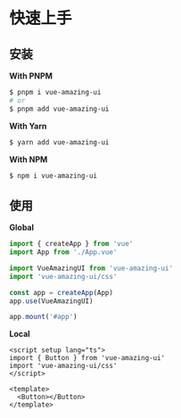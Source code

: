# 快速上手

## 安装

**With PNPM**

```bash
$ pnpm i vue-amazing-ui
# or
$ pnpm add vue-amazing-ui
```

**With Yarn**

```bash
$ yarn add vue-amazing-ui
```

**With NPM**

```bash
$ npm i vue-amazing-ui
```

## 使用

**Global**

```ts
import { createApp } from 'vue'
import App from './App.vue'

import VueAmazingUI from 'vue-amazing-ui'
import 'vue-amazing-ui/css'

const app = createApp(App)
app.use(VueAmazingUI)

app.mount('#app')
```

**Local**

```vue
<script setup lang="ts">
import { Button } from 'vue-amazing-ui'
import 'vue-amazing-ui/css'
</script>

<template>
  <Button></Button>
</template>
```
